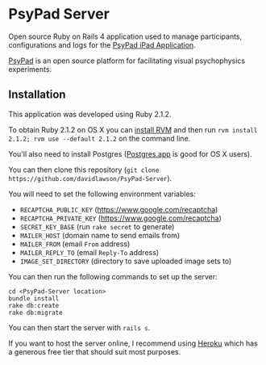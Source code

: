 # PsyPad Server

Open source Ruby on Rails 4 application used to manage participants, configurations and logs for the [PsyPad iPad Application](https://github.com/davidlawson/PsyPad).

[PsyPad](http://www.psypad.net.au/) is an open source platform for facilitating visual psychophysics experiments.

## Installation

This application was developed using Ruby 2.1.2. 

To obtain Ruby 2.1.2 on OS X you can [install RVM](https://rvm.io/rvm/install) and then run `rvm install 2.1.2; rvm use --default 2.1.2` on the command line.

You'll also need to install Postgres ([Postgres.app](http://postgresapp.com/) is good for OS X users).

You can then clone this repository (`git clone https://github.com/davidlawson/PsyPad-Server`).

You will need to set the following environment variables:

* `RECAPTCHA_PUBLIC_KEY` (https://www.google.com/recaptcha)
* `RECAPTCHA_PRIVATE_KEY` (https://www.google.com/recaptcha)
* `SECRET_KEY_BASE` (run `rake secret` to generate)
* `MAILER_HOST` (domain name to send emails from)
* `MAILER_FROM` (email `From` address)
* `MAILER_REPLY_TO` (email `Reply-To` address)
* `IMAGE_SET_DIRECTORY` (directory to save uploaded image sets to)

You can then run the following commands to set up the server:

```
cd <PsyPad-Server location>
bundle install
rake db:create
rake db:migrate
```

You can then start the server with `rails s`.

If you want to host the server online, I recommend using [Heroku](https://www.heroku.com/) which has a generous free tier that should suit most purposes.
